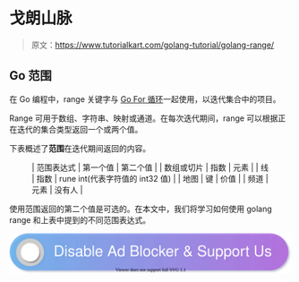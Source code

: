 # 戈朗山脉

> 原文：<https://www.tutorialkart.com/golang-tutorial/golang-range/>

## Go 范围

在 Go 编程中，range 关键字与 [Go For 循环](/golang-tutorial/golang-for-loop/)一起使用，以迭代集合中的项目。

Range 可用于数组、字符串、映射或通道。在每次迭代期间，range 可以根据正在迭代的集合类型返回一个或两个值。

下表概述了**范围**在迭代期间返回的内容。

<figure class="wp-block-table">

| 范围表达式 | 第一个值 | 第二个值 |
| 数组或切片 | 指数 | 元素 |
| 线 | 指数 | rune int(代表字符值的 int32 值) |
| 地图 | 键 | 价值 |
| 频道 | 元素 | 没有人 |

</figure>

使用范围返回的第二个值是可选的。在本文中，我们将学习如何使用 golang range 和上表中提到的不同范围表达式。

[![](img/925da31b32d6bc3827932f6c8afb11bb.png)](https://www.tutorialkart.com/)